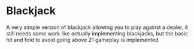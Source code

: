 # Blackjack
A very simple version of blackjack allowing you to play against a dealer, it still needs some work like actually implementing blackjacks, but the basic hit and fold to avoid going above 21 gameplay is implemented
